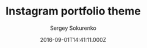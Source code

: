 ---
layout: JamstackTheme
title: Instagram portfolio theme
github: https://github.com/portfolio-central/jekyll-instagram-portfolio-theme
demo: https://portfolio-central.github.io/jekyll-instagram-portfolio-theme/
author: Sergey Sokurenko
ssg: Jekyll
date: 2016-09-01T14:41:11.000Z
description: Jekyll Instagram Portfolio Theme
stale: true
disabled_reason: demo url not found
disabled: true
---